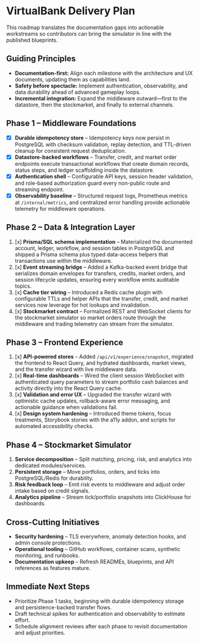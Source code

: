 # VirtualBank Delivery Plan

This roadmap translates the documentation gaps into actionable workstreams so contributors can bring the simulator in line with the published blueprints.

## Guiding Principles
- **Documentation-first:** Align each milestone with the architecture and UX documents, updating them as capabilities land.
- **Safety before spectacle:** Implement authentication, observability, and data durability ahead of advanced gameplay loops.
- **Incremental integration:** Expand the middleware outward—first to the datastore, then the stockmarket, and finally to external channels.

## Phase 1 – Middleware Foundations
- [x] **Durable idempotency store** – Idempotency keys now persist in PostgreSQL with checksum validation, replay detection, and TTL-driven cleanup for consistent request deduplication.
- [x] **Datastore-backed workflows** – Transfer, credit, and market order endpoints execute transactional workflows that create domain records, status steps, and ledger scaffolding inside the datastore.
- [x] **Authentication shell** – Configurable API keys, session header validation, and role-based authorization guard every non-public route and streaming endpoint.
- [x] **Observability baseline** – Structured request logs, Prometheus metrics at `/internal/metrics`, and centralized error handling provide actionable telemetry for middleware operations.

## Phase 2 – Data & Integration Layer
1. [x] **Prisma/SQL schema implementation** – Materialized the documented account, ledger, workflow, and session tables in PostgreSQL and shipped a Prisma schema plus typed data-access helpers that transactions use within the middleware.
2. [x] **Event streaming bridge** – Added a Kafka-backed event bridge that serializes domain envelopes for transfers, credits, market orders, and session lifecycle updates, ensuring every workflow emits auditable topics.
3. [x] **Cache tier wiring** – Introduced a Redis cache plugin with configurable TTLs and helper APIs that the transfer, credit, and market services now leverage for hot lookups and invalidation.
4. [x] **Stockmarket contract** – Formalized REST and WebSocket clients for the stockmarket simulator so market orders route through the middleware and trading telemetry can stream from the simulator.

## Phase 3 – Frontend Experience
1. [x] **API-powered stores** – Added `/api/v1/experience/snapshot`, migrated the frontend to React Query, and hydrated dashboards, market views, and the transfer wizard with live middleware data.
2. [x] **Real-time dashboards** – Wired the client session WebSocket with authenticated query parameters to stream portfolio cash balances and activity directly into the React Query cache.
3. [x] **Validation and error UX** – Upgraded the transfer wizard with optimistic cache updates, rollback-aware error messaging, and actionable guidance when validations fail.
4. [x] **Design system hardening** – Introduced theme tokens, focus treatments, Storybook stories with the a11y addon, and scripts for automated accessibility checks.

## Phase 4 – Stockmarket Simulator
1. **Service decomposition** – Split matching, pricing, risk, and analytics into dedicated modules/services.
2. **Persistent storage** – Move portfolios, orders, and ticks into PostgreSQL/Redis for durability.
3. **Risk feedback loop** – Emit risk events to middleware and adjust order intake based on credit signals.
4. **Analytics pipeline** – Stream tick/portfolio snapshots into ClickHouse for dashboards.

## Cross-Cutting Initiatives
- **Security hardening** – TLS everywhere, anomaly detection hooks, and admin console protections.
- **Operational tooling** – GitHub workflows, container scans, synthetic monitoring, and runbooks.
- **Documentation upkeep** – Refresh READMEs, blueprints, and API references as features mature.

## Immediate Next Steps
- Prioritize Phase 1 tasks, beginning with durable idempotency storage and persistence-backed transfer flows.
- Draft technical spikes for authentication and observability to estimate effort.
- Schedule alignment reviews after each phase to revisit documentation and adjust priorities.
